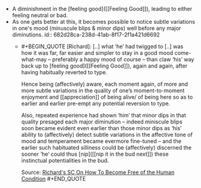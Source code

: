 - A diminishment in the [feeling good]([[Feeling Good]]), leading to either feeling neutral or bad.
- As one gets better at this, it becomes possible to notice subtle variations in one's mood (minuscule blips & minor dips) well before any major diminutions.
  id:: 682d28ca-238d-41ab-8f17-2f1a421d6692
	- #+BEGIN_QUOTE
	  [Richard]: [..] what ‘he’ had twigged to [..] was how it was far, far easier and simpler to stay in a good mood come-what-may – preferably a happy mood of course – than claw ‘his’ way back up to [feeling good]([[Feeling Good]]), again and again, after having habitually reverted to type.
	  
	  Hence being (affectively) aware, each moment again, of more and more subtle variations in the quality of one’s moment-to-moment enjoyment and [[appreciation]] of being alive/ of being here so as to earlier and earlier pre-empt any potential reversion to type.
	  
	  Also, repeated experience had shown ‘him’ that minor dips in that quality presaged each major diminution – indeed miniscule blips soon became evident even earlier than those minor dips as ‘his’ ability to (affectively) detect subtle variations in the affective tone of mood and temperament became evermore fine-tuned – and the earlier such habituated silliness could be (affectively) discerned the sooner ‘he’ could thus [nip]([[nip it in the bud next]]) these instinctual potentialities in the bud.
	  
	  Source: [Richard's SC On How To Become Free of the Human Condition](https://actualfreedom.com.au/richard/selectedcorrespondence/sc-method.htm)
	  #+END_QUOTE